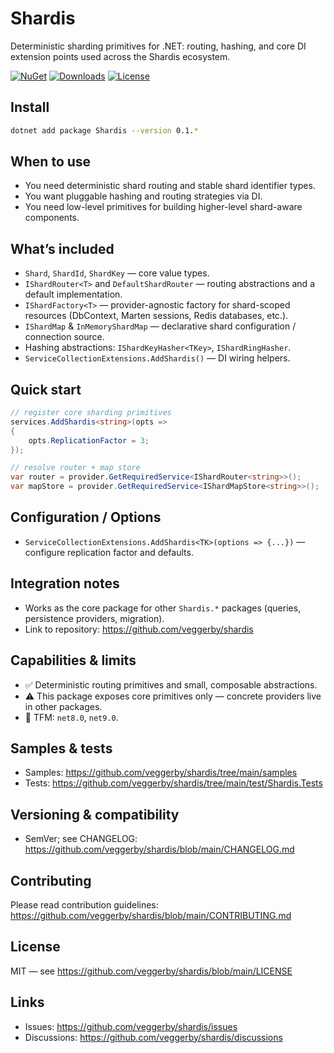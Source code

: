 # Shardis

Deterministic sharding primitives for .NET: routing, hashing, and core DI extension points used across the Shardis ecosystem.

[![NuGet](https://img.shields.io/nuget/v/Shardis.svg)](https://www.nuget.org/packages/Shardis/)
[![Downloads](https://img.shields.io/nuget/dt/Shardis.svg)](https://www.nuget.org/packages/Shardis/)
[![License](https://img.shields.io/badge/license-MIT-blue.svg)](https://github.com/veggerby/shardis/blob/main/LICENSE)

## Install

```bash
dotnet add package Shardis --version 0.1.*
```

## When to use

- You need deterministic shard routing and stable shard identifier types.
- You want pluggable hashing and routing strategies via DI.
- You need low-level primitives for building higher-level shard-aware components.

## What’s included

- `Shard`, `ShardId`, `ShardKey` — core value types.
- `IShardRouter<T>` and `DefaultShardRouter` — routing abstractions and a default implementation.
- `IShardFactory<T>` — provider-agnostic factory for shard-scoped resources (DbContext, Marten sessions, Redis databases, etc.).
- `IShardMap` & `InMemoryShardMap` — declarative shard configuration / connection source.
- Hashing abstractions: `IShardKeyHasher<TKey>`, `IShardRingHasher`.
- `ServiceCollectionExtensions.AddShardis()` — DI wiring helpers.

## Quick start

```csharp
// register core sharding primitives
services.AddShardis<string>(opts =>
{
    opts.ReplicationFactor = 3;
});

// resolve router + map store
var router = provider.GetRequiredService<IShardRouter<string>>();
var mapStore = provider.GetRequiredService<IShardMapStore<string>>();
```

## Configuration / Options

- `ServiceCollectionExtensions.AddShardis<TK>(options => {...})` — configure replication factor and defaults.

## Integration notes

- Works as the core package for other `Shardis.*` packages (queries, persistence providers, migration).
- Link to repository: <https://github.com/veggerby/shardis>

## Capabilities & limits

- ✅ Deterministic routing primitives and small, composable abstractions.
- ⚠️ This package exposes core primitives only — concrete providers live in other packages.
- 🧩 TFM: `net8.0`, `net9.0`.

## Samples & tests

- Samples: <https://github.com/veggerby/shardis/tree/main/samples>
- Tests: <https://github.com/veggerby/shardis/tree/main/test/Shardis.Tests>

## Versioning & compatibility

- SemVer; see CHANGELOG: <https://github.com/veggerby/shardis/blob/main/CHANGELOG.md>

## Contributing

Please read contribution guidelines: <https://github.com/veggerby/shardis/blob/main/CONTRIBUTING.md>

## License

MIT — see <https://github.com/veggerby/shardis/blob/main/LICENSE>

## Links

- Issues: <https://github.com/veggerby/shardis/issues>
- Discussions: <https://github.com/veggerby/shardis/discussions>
